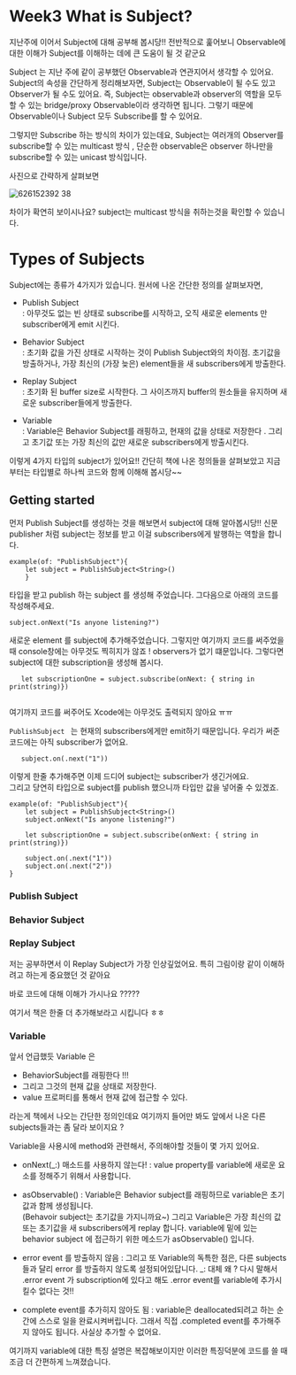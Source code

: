 Week3  What is Subject?
=========

지난주에 이어서 Subject에 대해 공부해 봅시당!! 전반적으로 훑어보니 Observable에 대한 이해가 Subject를 이해하는 데에 큰 도움이 될 것 같군요


Subject 는 지난 주에 같이 공부했던 Observable과 연관지어서 생각할 수 있어요. Subject의 속성을 간단하게 정리해보자면, Subject는 Observable이 될 수도 있고 Observer가 될 수도 있어요. 
즉, Subject는 observable과 observer의 역할을 모두 할 수 있는 bridge/proxy Observable이라 생각하면 됩니다. 그렇기 때문에 Observable이나 Subject 모두 Subscribe를 할 수 있어요. 


그렇지만 Subscribe 하는 방식의 차이가 있는데요, Subject는 여러개의 Observer를 subscribe할 수 있는 multicast 방식 , 단순한 observable은 observer 하나만을 subscribe할 수 있는 unicast 방식입니다. 

사진으로 간략하게 살펴보면

![626152392 38](https://user-images.githubusercontent.com/41604678/98065129-3ac7ce00-1e97-11eb-9e54-84c417bf9e09.png)



차이가 확연히 보이시나요? subject는 multicast 방식을 취하는것을 확인할 수 있습니다. 

# Types of Subjects
Subject에는 종류가 4가지가 있습니다. 원서에 나온 간단한 정의를 살펴보자면,

* Publish Subject   
: 아무것도 없는 빈 상태로 subscribe를 시작하고, 오직 새로운 elements 만 subscriber에게 emit 시킨다. 

* Behavior Subject   
: 초기화 값을 가진 상태로 시작하는 것이 Publish Subject와의 차이점. 초기값을 방출하거나, 가장 최신의 (가장 늦은) element들을 새 subscribers에게 
방출한다. 

* Replay Subject   
: 초기화 된 buffer size로 시작한다. 그 사이즈까지 buffer의 원소들을 유지하며 새로운 subscriber들에게 방출한다. 

* Variable   
: Variable은 Behavior Subject를 래핑하고, 현재의 값을 상태로 저장한다 . 그리고 초기값 또는 가장 최신의 값만 새로운 subscribers에게 방출시킨다. 
   
이렇게 4가지 타입의 subject가 있어요!! 간단히 책에 나온 정의들을 살펴보았고 지금부터는 타입별로 하나씩 코드와 함께 이해해 봅시당~~


## Getting started

먼저 Publish Subject를 생성하는 것을 해보면서 subject에 대해 알아봅시당!! 
신문 publisher 처럼 subject는 정보를 받고 이걸 subscribers에게 발행하는 역할을 합니다. 

```
example(of: "PublishSubject"){
    let subject = PublishSubject<String>()
    }
```

<String> 타입을 받고 publish 하는 subject 를 생성해 주었습니다. 그다음으로 아래의 코드를 작성해주세요. 
 
 ```
 subject.onNext("Is anyone listening?")
 
 ```
 새로운 element 를 subject에 추가해주었습니다. 그렇지만 여기까지 코드를 써주었을 때 console창에는 아무것도 찍히지가 않죠 !
 observers가 없기 떄문입니다. 그렇다면 subject에 대한 subscription을 생성해 봅시다. 
 
 ```
    let subscriptionOne = subject.subscribe(onNext: { string in print(string)})
    
 ```

여기까지 코드를 써주어도 Xcode에는 아무것도 출력되지 않아요 ㅠㅠ    

 ```PublishSubject ``` 는 현재의 subscribers에게만 emit하기 때문입니다. 우리가 써준 코드에는 아직 subscriber가 없어요.
 
 ```
    subject.on(.next("1"))
 ```
   
   
이렇게 한줄 추가해주면 이제 드디어 subject는 subscriber가 생긴거에요.   
그리고 당연히 <String> 타입으로 subject를 publish 했으니까 <String>타입만 값을 넣어줄 수 있겠죠.
   
```
example(of: "PublishSubject"){
    let subject = PublishSubject<String>()
    subject.onNext("Is anyone listening?")
    
    let subscriptionOne = subject.subscribe(onNext: { string in print(string)})
    
    subject.on(.next("1"))
    subject.on(.next("2"))
}
```




### Publish Subject



###  Behavior Subject


### Replay Subject
저는 공부하면서 이 Replay Subject가 가장 인상깊었어요. 특히 그림이랑 같이 이해하려고 하는게 중요했던 것 같아요 

바로 코드에 대해 이해가 가시나요 ?????

여기서 책은 한줄 더 추가해보라고 시킵니다 ㅎㅎ



### Variable

앞서 언급했듯 Variable 은 
* BehaviorSubject를 래핑한다 !!! 
* 그리고 그것의 현재 값을 상태로 저장한다.
* value 프로퍼티를 통해서 현재 값에 접근할 수 있다. 

라는게 책에서 나오는 간단한 정의인데요 여기까지 들어만 봐도 앞에서 나온 다른 subjects들과는 좀 달라 보이지요 ?

Variable을 사용시에 method와 관련해서, 주의해야할 것들이 몇 가지 있어요.

* onNext(_:) 매소드를 사용하지 않는다!
: 
value property를 variable에 새로운 요소를 정해주기 위해서 사용합니다. 

* asObservable() 
: 
Variable은 Behavior subject를 래핑하므로 variable은 초기값과 함께 생성됩니다.  
(Behavoir subject는 초기값을 가지니까요~) 그리고 Variable은 가장 최신의 값 또는 초기값을 새 subscribers에게 replay 합니다.
variable에 밑에 있는 behavior subject 에 접근하기 위한 메소드가 asObservable() 입니다.

* error event 를 방출하지 않음
:
그리고 또 Variable의 독특한 점은, 다른 subjects들과 달리 error 를 방출하지 않도록 설정되어있답니다. _: 대체 왜 ?
다시 말해서 .error event 가 subscription에 있다고 해도 .error event를 variable에 추가시킬수 없다는 것!! 

* complete event를 추가히지 않아도 됨
: variable은 deallocated되려고 하는 순간에 스스로 일을 완료시켜버립니다. 그래서 직접 .completed event를 추가해주지 않아도 됩니다. 사실상 추가할 수 없어요.


여기까지 variable에 대한 특징 설명은 복잡해보이지만 이러한 특징덕분에 코드를 쓸 때 조금 더 간편하게 느껴졌습니다.





